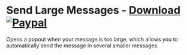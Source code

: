 # Send Large Messages - [Download](https://betterdiscord.net/ghdl?url=https://raw.githubusercontent.com/mwittrien/BetterDiscordAddons/master/Plugins/SendLargeMessages/SendLargeMessages.plugin.js) [![Paypal][paypal-badge]][paypal-link] 

[paypal-badge]: https://img.shields.io/badge/Paypal-Donate!-%2300457C.svg?logo=paypal&style=flat
[paypal-link]: https://paypal.me/MircoWittrien

Opens a popout when your message is too large, which allows you to automatically send the message in several smaller messages.
